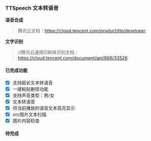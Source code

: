 ### TTSpeech 文本转语音

**语音合成**

>腾讯云文档：https://cloud.tencent.com/product/tts/developer

**文字识别**

>//腾讯云通用印刷体识别文档：https://cloud.tencent.com/document/api/866/33526

#### 已完成功能
- [x] 支持超长文本转语音
- [x] 一键粘贴删除功能
- [x] 支持声音类型：男/女
- [x] 文本转语音
- [x] 将当前播放的语音文本高亮显示
- [x] orc图片文本扫描
- [x] 图片内容检查
#### 待完成
